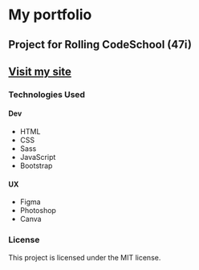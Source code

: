 # My portfolio

## Project for Rolling CodeSchool (47i)

## [Visit my site](https://jorratmaria.pages.dev/)


### Technologies Used

#### Dev
- HTML
- CSS
- Sass
- JavaScript
- Bootstrap

#### UX
- Figma
- Photoshop
- Canva

### License

This project is licensed under the MIT license.
